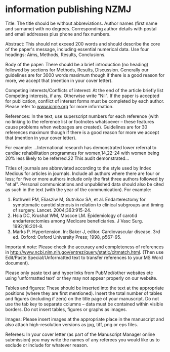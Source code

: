 # information publishing NZMJ

Title: The title should be without abbreviations. Author names (first name and surname) with no degrees. Corresponding author details with postal and email addresses plus phone and fax numbers.

Abstract: This should not exceed 200 words and should describe the core of the paper's message, including essential numerical data. Use four headings: Aims, Methods, Results, Conclusions.

Body of the paper: There should be a brief introduction (no heading) followed by sections for Methods, Results, Discussion. Generally our guidelines are for 3000 words maximum though if there is a good reason for more, we accept that (mention in your cover letter).

Competing interests/Conflicts of interest: At the end of the article briefly list Competing interests, if any. Otherwise write "Nil". If the paper is accepted for publication, conflict of interest forms must be completed by each author. Please refer to www.icmje.org for more information.

References: In the text, use superscript numbers for each reference (with no linking to the reference list or footnotes whatsoever – these features cause problems when webpages are created). Guidelines are for 30 references maximum though if there is a good reason for more we accept that (mention in your cover letter).

For example:
...International research has demonstrated lower referral to cardiac rehabilitation programmes for women,14,22-24 with women being 20% less likely to be referred.22 This audit demonstrated...

Titles of journals are abbreviated according to the style used by Index Medicus for articles in journals. Include all authors where there are four or less; for five or more authors include only the first three authors followed by "et al". Personal communications and unpublished data should also be cited as such in the text (with the year of the communication).
For example:
1. Rothwell PM, Eliasziw M, Gutnikov SA, et al. Endarterectomy for symptomatic carotid stenosis in relation to clinical subgroups and timing of surgery. Lancet. 2004;363:915-24.
2. Hsia DC, Krushat WM, Moscoe LM. Epidemiology of carotid endarterectomies among Medicare beneficiaries. J Vasc Surg. 1992;16:201-8.
3. Marks P. Hypertension. In: Baker J, editor. Cardiovascular disease. 3rd ed. Oxford: Oxford University Press; 1998, p567-95.

Important note: Please check the accuracy and completeness of references in http://www.ncbi.nlm.nih.gov/entrez/query/static/citmatch.html. (Then use Edit/Paste Special/Unformatted text to transfer references to your MS Word document).

Please only paste text and hyperlinks from PubMed/other websites etc using 'unformatted text' or they may not appear properly on our website.

Tables and figures: These should be inserted into the text at the appropriate positions (where they are first mentioned). Insert the total number of tables and figures (including if zero) on the title page of your manuscript. Do not use the tab key to separate columns – data must be contained within visible borders. Do not insert tables, figures or graphs as images.

Images: Please insert images at the appropriate place in the manuscript and also attach high-resolution versions as jpg, tiff, png or eps files.

Referees: In your cover letter (as part of the Manuscript Manager online submission) you may write the names of any referees you would like us to exclude or include for whatever reason.
